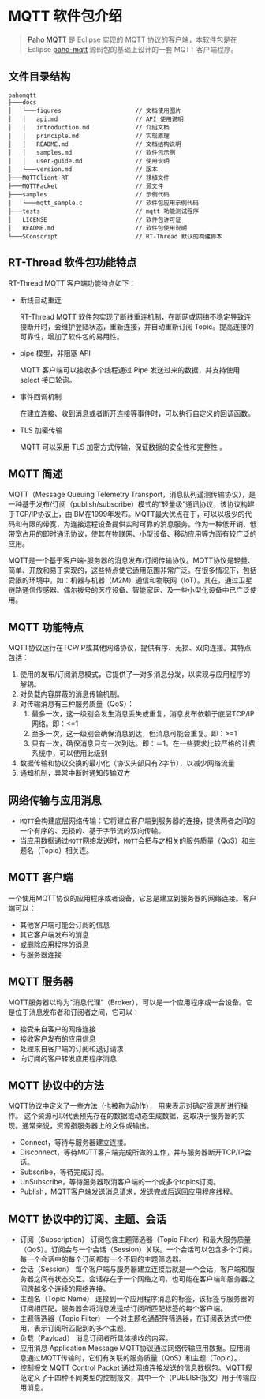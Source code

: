 # MQTT 软件包介绍

> [Paho MQTT](http://www.eclipse.org/paho/downloads.php) 是 Eclipse 实现的 MQTT 协议的客户端，本软件包是在 Eclipse [paho-mqtt](https://github.com/eclipse/paho.mqtt.embedded-c) 源码包的基础上设计的一套 MQTT 客户端程序。
> 

## 文件目录结构

``` {.c}
pahomqtt
├───docs 
│   └───figures                     // 文档使用图片
│   │   api.md                      // API 使用说明
│   │   introduction.md             // 介绍文档
│   │   principle.md                // 实现原理
│   │   README.md                   // 文档结构说明  
│   │   samples.md                  // 软件包示例
│   │   user-guide.md               // 使用说明
│   └───version.md                  // 版本
├───MQTTClient-RT                   // 移植文件
├───MQTTPacket                      // 源文件
├───samples                         // 示例代码
│   └───mqtt_sample.c               // 软件包应用示例代码
├───tests                           // mqtt 功能测试程序
│   LICENSE                         // 软件包许可证
│   README.md                       // 软件包使用说明
└───SConscript                      // RT-Thread 默认的构建脚本
```

## RT-Thread  软件包功能特点

RT-Thread MQTT 客户端功能特点如下：

- 断线自动重连

    RT-Thread MQTT 软件包实现了断线重连机制，在断网或网络不稳定导致连接断开时，会维护登陆状态，重新连接，并自动重新订阅 Topic。提高连接的可靠性，增加了软件包的易用性。

- pipe 模型，非阻塞 API

  MQTT 客户端可以接收多个线程通过 Pipe 发送过来的数据，并支持使用 select 接口轮询。 

- 事件回调机制

    在建立连接、收到消息或者断开连接等事件时，可以执行自定义的回调函数。

- TLS 加密传输

    MQTT 可以采用 TLS 加密方式传输，保证数据的安全性和完整性 。


## MQTT 简述

MQTT（Message Queuing Telemetry Transport，消息队列遥测传输协议），是一种基于发布/订阅（publish/subscribe）模式的“轻量级”通讯协议，该协议构建于TCP/IP协议上，由IBM在1999年发布。MQTT最大优点在于，可以以极少的代码和有限的带宽，为连接远程设备提供实时可靠的消息服务。作为一种低开销、低带宽占用的即时通讯协议，使其在物联网、小型设备、移动应用等方面有较广泛的应用。

MQTT是一个基于客户端-服务器的消息发布/订阅传输协议。MQTT协议是轻量、简单、开放和易于实现的，这些特点使它适用范围非常广泛。在很多情况下，包括受限的环境中，如：机器与机器（M2M）通信和物联网（IoT）。其在，通过卫星链路通信传感器、偶尔拨号的医疗设备、智能家居、及一些小型化设备中已广泛使用。

## MQTT  功能特点

MQTT协议运行在TCP/IP或其他网络协议，提供有序、无损、双向连接。其特点包括：

1. 使用的发布/订阅消息模式，它提供了一对多消息分发，以实现与应用程序的解耦。
2. 对负载内容屏蔽的消息传输机制。
3. 对传输消息有三种服务质量（QoS）：
	1. 最多一次，这一级别会发生消息丢失或重复，消息发布依赖于底层TCP/IP网络。即：<=1
	2. 至多一次，这一级别会确保消息到达，但消息可能会重复。即：>=1
	3. 只有一次，确保消息只有一次到达。即：＝1。在一些要求比较严格的计费系统中，可以使用此级别
4. 数据传输和协议交换的最小化（协议头部只有2字节），以减少网络流量
5. 通知机制，异常中断时通知传输双方

## 网络传输与应用消息 

- `MQTT`会构建底层网络传输：它将建立客户端到服务器的连接，提供两者之间的一个有序的、无损的、基于字节流的双向传输。
- 当应用数据通过`MQTT`网络发送时，`MQTT`会把与之相关的服务质量（QoS）和主题名（Topic）相关连。

## MQTT 客户端

一个使用MQTT协议的应用程序或者设备，它总是建立到服务器的网络连接。客户端可以：

- 其他客户端可能会订阅的信息
- 其它客户端发布的消息
- 或删除应用程序的消息
- 与服务器连接

## MQTT 服务器

MQTT服务器以称为“消息代理”（Broker），可以是一个应用程序或一台设备。它是位于消息发布者和订阅者之间，它可以：

- 接受来自客户的网络连接
- 接收客户发布的应用信息
- 处理来自客户端的订阅和退订请求
- 向订阅的客户转发应用程序消息


## MQTT 协议中的方法

MQTT协议中定义了一些方法（也被称为动作）， 用来表示对确定资源所进行操作。 这个资源可以代表预先存在的数据或动态生成数据，这取决于服务器的实现。通常来说，资源指服务器上的文件或输出。

- Connect，等待与服务器建立连接。
- Disconnect，等待MQTT客户端完成所做的工作，并与服务器断开TCP/IP会话。
- Subscribe，等待完成订阅。
- UnSubscribe，等待服务器取消客户端的一个或多个topics订阅。
- Publish，MQTT客户端发送消息请求，发送完成后返回应用程序线程。

## MQTT 协议中的订阅、主题、会话

- 订阅（Subscription）
  订阅包含主题筛选器（Topic Filter）和最大服务质量（QoS）。订阅会与一个会话（Session）关联。一个会话可以包含多个订阅。每一个会话中的每个订阅都有一个不同的主题筛选器。
- 会话（Session）
  每个客户端与服务器建立连接后就是一个会话，客户端和服务器之间有状态交互。会话存在于一个网络之间，也可能在客户端和服务器之间跨越多个连续的网络连接。
- 主题名（Topic Name）
  连接到一个应用程序消息的标签，该标签与服务器的订阅相匹配。服务器会将消息发送给订阅所匹配标签的每个客户端。
- 主题筛选器（Topic Filter）
  一个对主题名通配符筛选器，在订阅表达式中使用，表示订阅所匹配到的多个主题。
- 负载（Payload）
  消息订阅者所具体接收的内容。
- 应用消息 Application Message
  MQTT协议通过网络传输应用数据。应用消息通过MQTT传输时，它们有关联的服务质量（QoS）和主题（Topic）。
- 控制报文 MQTT Control Packet
  通过网络连接发送的信息数据包。MQTT规范定义了十四种不同类型的控制报文，其中一个（PUBLISH报文）用于传输应用消息。